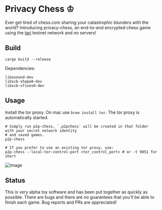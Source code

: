 # Privacy Chess ♔

Ever get tired of chess.com sharing your catastrophic blunders with the world? Introducing privacy-chess, an end-to-end encrypted chess game
using the [tari](https://github.com/tari-project/tari) testnet network and no servers!

## Build

`cargo build --release`

Dependencies: 

```
libasound-dev 
libxcb-shape0-dev
libxcb-xfixes0-dev
```

## Usage

Install the tor proxy. On mac use `brew install tor`.
The tor proxy is automatically started.

```shell
# Simply run p2p-chess, `.p2pchess` will be created in that folder with your secret network identity
# and saved games.
p2p-chess

# If you prefer to use an existing tor proxy, use:
p2p-chess --local-tor-control-port <tor_control_port> # or -t 9051 for short
```

![image](https://user-images.githubusercontent.com/1057902/168811990-094690ea-f96a-43c3-9b7a-5d30256664e9.png)

## Status

This is very alpha toy software and has been put together as quickly as possible. There are bugs and there are
no guarantees that you'll be able to finish each game. Bug reports and PRs are appreciated!
